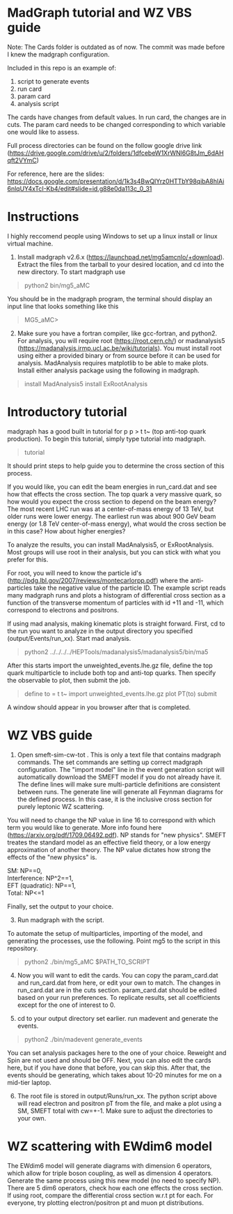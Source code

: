 # MadGraph tutorial and WZ VBS guide

Note: The Cards folder is outdated as of now. The commit was made before I knew the madgraph configuration.

Included in this repo is an example of:
1. script to generate events
2. run card
3. param card
4. analysis script

The cards have changes from default values. In run card, the changes are in cuts. The param card needs to be changed corresponding to which variable one would like to assess.

Full process directories can be found on the follow google drive link (https://drive.google.com/drive/u/2/folders/1dfcebeW1XrWNl6G8tJm_6dAHqft2VYmC)

For reference, here are the slides: https://docs.google.com/presentation/d/1k3s4BwQIYrz0HTTbY98qibA8hlAi6nlqUY4xTcI-Kb4/edit#slide=id.g88e0da113c_0_31

# Instructions

I highly reccomend people using Windows to set up a linux install or linux virtual machine. 

1. Install madgraph v2.6.x (https://launchpad.net/mg5amcnlo/+download). Extract the files from the tarball to your desired location, and cd into the new directory. To start madgraph use

> python2 bin/mg5_aMC

You should be in the madgraph program, the terminal should display an input line that looks something like this

> MG5_aMC>

2. Make sure you have a fortran compiler, like gcc-fortran, and python2. For analysis, you will require root (https://root.cern.ch/) or madanalysis5 (https://madanalysis.irmp.ucl.ac.be/wiki/tutorials). You must install root using either a provided binary or from source before it can be used for analysis. MadAnalysis requires matplotlib to be able to make plots. Install either analysis package using the following in madgraph.

> install MadAnalysis5
install ExRootAnalysis

# Introductory tutorial

madgraph has a good built in tutorial for p p > t t~ (top anti-top quark production). To begin this tutorial, simply type tutorial into madgraph.

> tutorial

It should print steps to help guide you to determine the cross section of this process.

If you would like, you can edit the beam energies in run_card.dat and see how that effects the cross section. The top quark a very massive quark, so how would you expect the cross section to depend on the beam energy? The most recent LHC run was at a center-of-mass energy of 13 TeV, but older runs were lower energy. The earliest run was about 900 GeV beam energy (or 1.8 TeV center-of-mass energy), what would the cross section be in this case? How about higher energies?

To analyze the results, you can install MadAnalysis5, or ExRootAnalysis. Most groups will use root in their analysis, but you can stick with what you prefer for this.

For root, you will need to know the particle id's (http://pdg.lbl.gov/2007/reviews/montecarlorpp.pdf) where the anti-particles take the negative value of the particle ID. The example script reads many madgraph runs and plots a histogram of differential cross section as a function of the transverse momentum of particles with id +11 and -11, which correspond to electrons and positrons.

If using mad analysis, making kinematic plots is straight forward. First, cd to the run you want to analyze in the output directory you specified (output/Events/run_xx). Start mad analysis.

>python2 ../../../../HEPTools/madanalysis5/madanalysis5/bin/ma5

After this starts import the unweighted_events.lhe.gz file, define the top quark multiparticle to include both top and anti-top quarks. Then specify the observable to plot, then submit the job.

> define to = t t~
> import unweighted_events.lhe.gz
> plot PT(to)
> submit

A window should appear in you browser after that is completed.

# WZ VBS guide

1. Open smeft-sim-cw-tot . This is only a text file that contains madgraph commands. The set commands are setting up correct madgraph configuration. The "import model" line in the event generation script will automatically download the SMEFT model if you do not already have it. The define lines will make sure multi-particle definitions are consistent between runs. The generate line will generate all Feynman diagrams for the defined process. In this case, it is the inclusive cross section for purely leptonic WZ scattering. 

You will need to change the NP value in line 16 to correspond with which term you would like to generate. More info found here (https://arxiv.org/pdf/1709.06492.pdf). NP stands for "new physics". SMEFT treates the standard model as an effective field theory, or a low energy approximation of another theory. The NP value dictates how strong the effects of the "new physics" is.

SM: NP==0,  
Interference: NP^2==1,  
EFT (quadratic): NP==1,  
Total: NP<=1

Finally, set the output to your choice.

3. Run madgraph with the script.

To automate the setup of multiparticles, importing of the model, and generating the processes, use the following. Point mg5 to the script in this repository.

> python2 ./bin/mg5_aMC $PATH_TO_SCRIPT

4. Now you will want to edit the cards. You can copy the param_card.dat and run_card.dat from here, or edit your own to match. The changes in run_card.dat are in the cuts section. param_card.dat should be edited based on your run preferences. To replicate results, set all coefficients except for the one of interest to 0.

5. cd to your output directory set earlier. run madevent and generate the events.

> python2 ./bin/madevent
> generate_events

You can set analysis packages here to the one of your choice. Reweight and Spin are not used and should be OFF. Next, you can also edit the cards here, but if you have done that before, you can skip this. After that, the events should be generating, which takes about 10-20 minutes for me on a mid-tier laptop.

6. The root file is stored in output/Runs/run_xx. The python script above will read electron and positron pT from the file, and make a plot using a SM, SMEFT total with cw=+-1. Make sure to adjust the directories to your own.

# WZ scattering with EWdim6 model

The EWdim6 model will generate diagrams with dimension 6 operators, which allow for triple boson coupling, as well as dimension 4 operators. Generate the same process using this new model (no need to specify NP). There are 5 dim6 operators, check how each one effects the cross section. If using root, compare the differential cross section w.r.t pt for each. For everyone, try plotting electron/positron pt and muon pt distributions.
